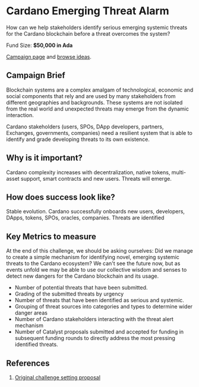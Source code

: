# Cardano Emerging Threat Alarm

How can we help stakeholders identify serious emerging systemic threats for the Cardano blockchain before a threat overcomes the system?

Fund Size: **$50,000 in Ada**

[Campaign page](https://cardano.ideascale.com/a/campaign-home/26110) and [browse ideas](https://cardano.ideascale.com/a/ideas/top/campaign-filter/byids/campaigns/26110/stage/unspecified).

## Campaign Brief

Blockchain systems are a complex amalgam of technological, economic and social components that rely and are used by many stakeholders from different geographies and backgrounds. These systems are not isolated from the real world and unexpected threats may emerge from the dynamic interaction.

Cardano stakeholders (users, SPOs, DApp developers, partners, Exchanges, governments, companies) need a resilient system that is able to identify and grade developing threats to its own existence.

## Why is it important?

Cardano complexity increases with decentralization, native tokens, multi-asset support, smart contracts and new users. Threats will emerge.

## How does success look like?

Stable evolution. Cardano successfully onboards new users, developers, DApps, tokens, SPOs, oracles, companies. Threats are identified

## Key Metrics to measure

At the end of this challenge, we should be asking ourselves: Did we manage to create a simple mechanism for identifying novel, emerging systemic threats to the Cardano ecosystem? We can't see the future now, but as events unfold we may be able to use our collective wisdom and senses to detect new dangers for the Cardano blockchain and its usage.

- Number of potential threats that have been submitted.
- Grading of the submitted threats by urgency
- Number of threats that have been identified as serious and systemic.
- Grouping of threat sources into categories and types to determine wider danger areas
- Number of Cardano stakeholders interacting with the threat alert mechanism
- Number of Catalyst proposals submitted and accepted for funding in subsequent funding rounds to directly address the most pressing identified threats.

## References

1. [Original challenge setting proposal](https://cardano.ideascale.com/a/dtd/Cardano-Emerging-Threat-Alarm/340926-48088)